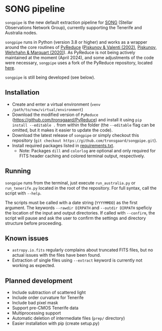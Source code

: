 # SONG pipeline
`songpipe` is the new default extraction pipeline for [SONG](https://phys.au.dk/song/) (Stellar Observations Network Group), currently supporting the Tenerife and Australia nodes. 

`songpipe` runs in Python (version 3.8 or higher) and works as a wrapper around the core routines of [PyReduce](https://github.com/AWehrhahn/PyReduce/) ([Piskunov & Valenti (2002)](https://doi.org/10.1051/0004-6361:20020175), [Piskunov, Wehrhahn & Marquart (2020)](https://doi.org/10.1051/0004-6361/202038293)). As PyReduce is not being actively maintained at the moment (April 2024), and some adjustments of the code were necessary, `songpipe` uses a fork of the PyReduce repository, located [here](https://github.com/tronsgaard/PyReduce).

`songpipe` is still being developed (see below).

## Installation
- Create and enter a virtual environment (`venv /path/to/new/virtual/environment`)
- Download the modified version of `PyReduce` (https://github.com/tronsgaard/PyReduce) and install it using `pip install --editable .` from within the folder (the `--editable` flag can be omitted, but it makes it easier to update the code).
- Download the latest release of `songpipe` or simply checkout this repository (`git checkout https://github.com/tronsgaard/songpipe.git`).
- Install required packages listed in [requirements.txt](requirements.txt).
  - Note: Packages `dill` and `colorlog` are optional and only required for FITS header caching and colored terminal output, respectively.

## Running
`songpipe` runs from the terminal, just execute `run_australia.py` or `run_tenerife.py` located in the root of the repository. For full syntax, call the script with `--help`.

The scripts must be called with a date string (`YYYYMMDD`) as the first argument. The keywords `--rawdir DIRPATH` and `--outdir DIRPATH` speficiy the location of the input and output directories. If called with `--confirm`, the script will pause and ask the user to confirm the settings and directory structure before proceeding.

## Known issues
- `astropy.io.fits` regularly complains about truncated FITS files, but no actual issues with the files have been found.
- Extraction of single files using `--extract` keyword is currently not working as expected.

## Planned development
- Include subtraction of scattered light
- Include order curvature for Tenerife
- Include bad pixel mask
- Support pre-CMOS Tenerife data
- Multiprocessing support
- Automatic deletion of intermediate files (`prep/` directory)
- Easier installation with pip (create setup.py)
